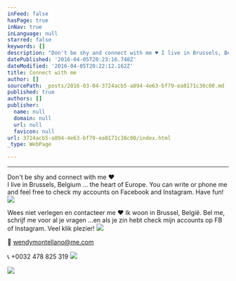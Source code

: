 ```yaml
---
inFeed: false
hasPage: true
inNav: true
inLanguage: null
starred: false
keywords: []
description: "Don't be shy and connect with me ♥ I live in Brussels, Belgium ... the heart of Europe. You can write or phone me and feel free to check my accounts on Facebook and Instagram. Have fun!"
datePublished: '2016-04-05T20:23:16.748Z'
dateModified: '2016-04-05T20:22:12.162Z'
title: Connect with me
author: []
sourcePath: _posts/2016-03-04-3724acb5-a894-4e63-bf79-ea0171c38c00.md
published: true
authors: []
publisher:
  name: null
  domain: null
  url: null
  favicon: null
url: 3724acb5-a894-4e63-bf79-ea0171c38c00/index.html
_type: WebPage

---
```

****

Don't be shy and connect with me ♥   
I live in Brussels, Belgium ... the heart of Europe. You can write or phone me and feel free to check my accounts on Facebook and Instagram. Have fun!
![](https://s3-us-west-2.amazonaws.com/the-grid-img/p/13f746dcba6d2f4d87e510d7bcbfd034d170addf.jpg)

Wees niet verlegen en contacteer me ♥                                                                Ik
woon in Brussel, België. Bel me, schrijf me voor al je vragen ...en als
je zin hebt check mijn accounts op FB of Instagram. Veel klik plezier!  ![](https://the-grid-user-content.s3-us-west-2.amazonaws.com/302493f7-af5d-4317-b8da-6416a6afb660.jpg)

💌 wendymontellano@me.com

📞 +0032 478 825 319
![](https://s3-us-west-2.amazonaws.com/the-grid-img/p/5a413b82b6b9513efce20ce945f93e9448e8ec71.png)

[][0]
![](https://the-grid-user-content.s3-us-west-2.amazonaws.com/f360727a-6c5a-4cfb-a75d-159d85c43157.png)

[0]: https://twitter.com/goldenpineappel?lang=nl